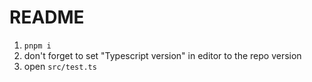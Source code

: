 # README

1. `pnpm i`
2. don't forget to set "Typescript version" in editor to the repo version
3. open `src/test.ts`
